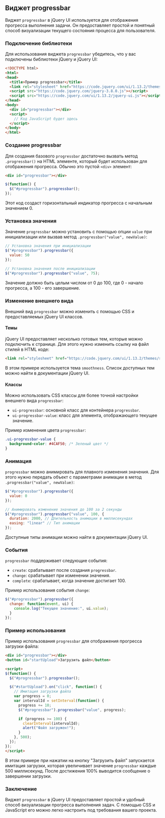 ## Виджет progressbar

Виджет `progressbar` в jQuery UI используется для отображения прогресса выполнения задачи. Он предоставляет простой и понятный способ визуализации текущего состояния процесса для пользователя.

### Подключение библиотеки

Для использования виджета `progressbar` убедитесь, что у вас подключены библиотеки jQuery и jQuery UI:

```html
<!DOCTYPE html>
<html>
<head>
  <title>Пример progressbar</title>
  <link rel="stylesheet" href="https://code.jquery.com/ui/1.13.2/themes/base/jquery-ui.css">
  <script src="https://code.jquery.com/jquery-3.8.0.js"></script>
  <script src="https://code.jquery.com/ui/1.13.2/jquery-ui.js"></script>
</head>
<body>
  <div id="progressbar"></div>
  <script>
    // Код JavaScript будет здесь
  </script>
</body>
</html>
```

### Создание progressbar

Для создания базового `progressbar` достаточно вызвать метод `.progressbar()` на HTML элементе, который будет использован для отображения прогресса. Обычно это пустой `<div>` элемент:

```html
<div id="progressbar"></div>
```

```javascript
$(function() {
  $("#progressbar").progressbar();
});
```

Этот код создаст горизонтальный индикатор прогресса с начальным значением 0.

### Установка значения

Значение `progressbar` можно установить с помощью опции `value` при инициализации или вызвав метод `.progressbar("value", newValue)`:

```javascript
// Установка значения при инициализации
$("#progressbar").progressbar({
  value: 50
});

// Установка значения после инициализации
$("#progressbar").progressbar("value", 75);
```

Значение должно быть целым числом от 0 до 100, где 0 - начало прогресса, а 100 - его завершение.

### Изменение внешнего вида

Внешний вид `progressbar` можно изменить с помощью CSS и предоставляемых jQuery UI классов.

#### Темы

jQuery UI предоставляет несколько готовых тем, которые можно подключить к странице. Для этого нужно изменить ссылку на файл стилей в HTML коде:

```html
<link rel="stylesheet" href="https://code.jquery.com/ui/1.13.2/themes/smoothness/jquery-ui.css">
```

В этом примере используется тема `smoothness`. Список доступных тем можно найти в документации jQuery UI.

#### Классы

Можно использовать CSS классы для более точной настройки внешнего вида `progressbar`:

* `ui-progressbar`: основной класс для контейнера `progressbar`.
* `ui-progressbar-value`: класс для элемента, отображающего текущее значение.

Пример изменения цвета `progressbar`:

```css
.ui-progressbar-value {
  background-color: #4CAF50; /* Зеленый цвет */
}
```

### Анимация

`progressbar` можно анимировать для плавного изменения значения. Для этого нужно передать объект с параметрами анимации в метод `.progressbar("value", newValue)`:

```javascript
$("#progressbar").progressbar({
  value: 0
});

// Анимировать изменение значения до 100 за 2 секунды
$("#progressbar").progressbar("value", 100, {
  duration: 2000, // Длительность анимации в миллисекундах
  easing: "linear" // Тип анимации
});
```

Доступные типы анимации можно найти в документации jQuery UI.

### События

`progressbar` поддерживает следующие события:

* `create`: срабатывает после создания `progressbar`.
* `change`: срабатывает при изменении значения.
* `complete`: срабатывает, когда значение достигает 100.

Пример использования события `change`:

```javascript
$("#progressbar").progressbar({
  change: function(event, ui) {
    console.log("Текущее значение:", ui.value);
  }
});
```

### Пример использования

Пример использования `progressbar` для отображения прогресса загрузки файла:

```html
<div id="progressbar"></div>
<button id="startUpload">Загрузить файл</button>

<script>
$(function() {
  $("#progressbar").progressbar();

  $("#startUpload").on("click", function() {
    // Имитация загрузки файла
    var progress = 0;
    var intervalId = setInterval(function() {
      progress += 10;
      $("#progressbar").progressbar("value", progress);

      if (progress >= 100) {
        clearInterval(intervalId);
        alert("Файл загружен!");
      }
    }, 500);
  });
});
</script>
```

В этом примере при нажатии на кнопку "Загрузить файл" запускается имитация загрузки, которая увеличивает значение `progressbar` каждые 500 миллисекунд. После достижения 100% выводится сообщение о завершении загрузки.

### Заключение

Виджет `progressbar` в jQuery UI предоставляет простой и удобный способ визуализации прогресса выполнения задач. С помощью CSS и JavaScript его можно легко настроить под требования вашего проекта.
